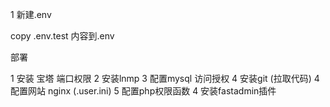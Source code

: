 1 新建.env

copy .env.test 内容到.env


部署

1 安装 宝塔  端口权限
2 安装lnmp
3 配置mysql 访问授权
4 安装git (拉取代码)
4 配置网站 nginx (.user.ini)
5 配置php权限函数 
4 安装fastadmin插件
